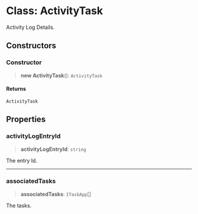 # Class: ActivityTask

Activity Log Details.

## Constructors

### Constructor

> **new ActivityTask**(): `ActivityTask`

#### Returns

`ActivityTask`

## Properties

### activityLogEntryId

> **activityLogEntryId**: `string`

The entry Id.

***

### associatedTasks

> **associatedTasks**: `ITaskApp`[]

The tasks.
